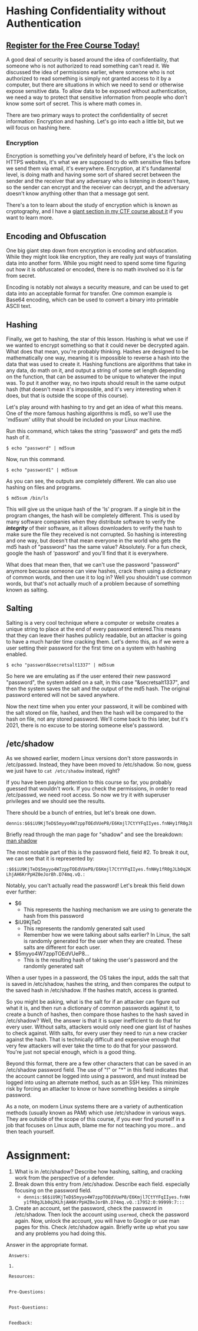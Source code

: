 # Hashing Confidentiality without Authentication
##  [Register for the Free Course Today!](https://www.hoppersroppers.org/courseSecurity.html)
A good deal of security is based around the idea of confidentiality, that someone who is not authorized to read something can't read it. We discussed the idea of permissions earlier, where someone who is not authorized to read something is simply not granted access to it by a computer, but there are situations in which we need to send or otherwise expose sensitive data. To allow data to be exposed without authentication, we need a way to protect that sensitive information from people who don't know some sort of secret. This is where math comes in.  

There are two primary ways to protect the confidentiality of secret information: Encryption and hashing. Let's go into each a little bit, but we will focus on hashing here.

### Encryption 

Encryption is something you've definitely heard of before, it's the lock on HTTPS websites, it's what we are supposed to do with sensitive files before we send them via email, it's everywhere. Encryption, at it's fundamental level, is doing math and having some sort of shared secret between the sender and the receiver that any adversary who is listening in doesn't have, so the sender can encrypt and the receiver can decrypt, and the adversary doesn't know anything other than that a message got sent. 

There's a ton to learn about the study of encryption which is known as cryptography, and I have a [giant section in my CTF course about it]($@COURSEVIEWBYID*7@$#section-5) if you want to learn more.


## Encoding and Obfuscation

One big giant step down from encryption is encoding and obfuscation. While they might look like encryption, they are really just ways of translating data into another form. While you might need to spend some time figuring out how it is obfuscated or encoded, there is no math involved so it is far from secret. 

Encoding is notably not always a security measure, and can be used to get data into an acceptable format for transfer. One common example is Base64 encoding, which can be used to convert a binary into printable ASCII text. 

## Hashing

Finally, we get to hashing, the star of this lesson. Hashing is what we use if we wanted to encrypt something so that it could never be decrypted again. What does that mean, you're probably thinking. Hashes are designed to be mathematically one way, meaning it is impossible to reverse a hash into the data that was used to create it. Hashing functions are algorithms that take in any data, do math on it, and output a string of some set length depending on the function, that can be assumed to be unique to whatever the input was. To put it another way, no two inputs should result in the same output hash (that doesn't mean it's impossible, and it's very interesting when it does, but that is outside the scope of this course).

Let's play around with hashing to try and get an idea of what this means. One of the more famous hashing algorithms is md5, so we'll use the 'md5sum' utility that should be included on your Linux machine. 

Run this command, which takes the string "password" and gets the md5 hash of it.

```
$ echo "password" | md5sum
```

Now, run this command. 

```
$ echo "password1" | md5sum 
```
As you can see, the outputs are completely different. We can also use hashing on files and programs.

```
$ md5sum /bin/ls
```
This will give us the unique hash of the 'ls' program. If a single bit in the program changes, the hash will be completely different. This is used by many software companies when they distribute software to verify the ***integrity*** of their software, as it allows downloaders to verify the hash to make sure the file they received is not corrupted. So hashing is interesting and one way, but doesn't that mean everyone in the world who gets the md5 hash of "password" has the same value? Absolutely. For a fun check, google the hash of 'password' and you'll find that it is everywhere. 

What does that mean then, that we can't use the  password "password" anymore because someone can view hashes, crack them using a dictionary of common words, and then use it to log in? Well you shouldn't use common words, but that's not actually much of a problem because of something known as salting.

## Salting 

Salting is a very cool technique where a computer or website creates a unique string to place at the end of every password entered.This means that they can leave their hashes publicly readable, but an attacker is going to have  a much harder time cracking them. Let's demo this, as if we were a user setting their password for the first time on a system with hashing enabled.

```
$ echo "password&secretsalt1337" | md5sum
```

So here we are emulating as if the user entered their new password "password", the system added on a salt, in this case "&secretsalt1337", and then the system saves the salt and the output of the md5 hash. The original password entered will not be saved anywhere.

Now the next time when you enter your password, it will be combined with the salt stored on file, hashed, and then the hash will be compared to the hash on file, not any stored password. We'll come back to this later, but it's 2021, there is no excuse to be storing someone else's password.

## /etc/shadow

As we showed earlier, modern Linux versions don't store passwords in /etc/passwd. Instead, they have been moved to /etc/shadow. So now, guess we just have to ```cat /etc/shadow``` instead, right? 

If you have been paying attention to this course so far, you probably guessed that wouldn't work. If you check the permissions, in order to read /etc/passwd, we need root access. So now we try it with superuser privileges and we should see the results.

There should be a bunch of entries, but let's break one down. 

```
dennis:$6$iU9KjTeD$5myyo4W7zppTOEdVUeP8/E6Kmjl7CtYYFqIIyes.fnNHy1fR0gJLb0q2KLhjAH6KrPpHZ0eJorBh.D74mq.vQ.:17952:0:99999:7:::
```

Briefly read through the man page for "shadow" and see the breakdown: [man shadow](https://linux.die.net/man/5/shadow)

The most notable part of this is the password field, field #2. To break it out, we can see that it is represented by: 

```:$6$iU9KjTeD$5myyo4W7zppTOEdVUeP8/E6Kmjl7CtYYFqIIyes.fnNHy1fR0gJLb0q2KLhjAH6KrPpHZ0eJorBh.D74mq.vQ.:```

Notably, you can't actually read the password! Let's break this field down ever further:

* $6 
   * This represents the hashing mechanism we are using to generate the hash from this password
* $iU9KjTeD
   * This represents the randomly generated salt used
   * Remember how we were talking about salts earlier? In Linux, the salt is randomly generated for the user when they are created. These salts are different for each user.
* $5myyo4W7zppTOEdVUeP8...
   * This is the resulting hash of taking the user's password and the randomly generated salt 

When a user types in a password, the OS takes the input, adds the salt that is saved in /etc/shadow, hashes the string, and then compares the output to the saved hash in /etc/shadow. If the hashes match, access is granted. 

So you might be asking, what is the salt for if an attacker can figure out what it is, and then run a dictionary of common passwords against it, to create a bunch of hashes, then compare those hashes to the hash saved in /etc/shadow? Well, the answer is that it is super inefficient to do that for every user. Without salts, attackers would only need one giant list of hashes to check against. With salts, for every user they need to run a new cracker against the hash. That is technically difficult and expensive enough that very few attackers will ever take the time to do that for your password. You're just not special enough, which is a good thing.

Beyond this format, there are a few other characters that can be saved in an /etc/shadow password field. The use of "!" or "*" in this field indicates that the account cannot be logged into using a password, and must instead be logged into using an alternate method, such as an SSH key. This minimizes risk by forcing an attacker to know or have something besides a simple password. 

As a note, on modern Linux systems there are a variety of authentication methods (usually known as PAM) which use /etc/shadow in various ways. They are outside of the scope of this course, if you ever find yourself in a job that focuses on Linux auth, blame me for not teaching you more... and then teach yourself. 


# Assignment: 

1. What is in /etc/shadow? Describe how hashing, salting, and cracking work from the perspective of a defender. 
2. Break down  this entry from /etc/shadow. Describe each field. especially focusing on the password field.
   * ```dennis:$6$iU9KjTeD$5myyo4W7zppTOEdVUeP8/E6Kmjl7CtYYFqIIyes.fnNHy1fR0gJLb0q2KLhjAH6KrPpHZ0eJorBh.D74mq.vQ.:17952:0:99999:7:::```
3. Create an account, set the password, check the password in /etc/shadow. Then lock the account using ```usermod```, check the password again. Now, unlock the account, you will have to Google or use man pages for this. Check /etc/shadow again. Briefly write up what you saw and any problems you had doing this.

Answer in the appropriate format. 

```
 Answers:

 1.

 Resources:
 

 Pre-Questions:


 Post-Questions:


 Feedback:

```